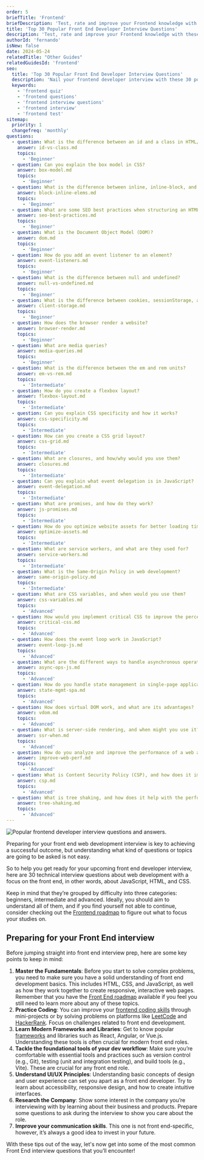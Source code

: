 ```yaml
---
order: 5
briefTitle: 'Frontend'
briefDescription: 'Test, rate and improve your Frontend knowledge with these questions.'
title: 'Top 30 Popular Front End Developer Interview Questions'
description: 'Test, rate and improve your Frontend knowledge with these questions.'
authorId: 'fernando'
isNew: false
date: 2024-05-24
relatedTitle: "Other Guides"
relatedGuidesId: 'frontend'
seo:
  title: 'Top 30 Popular Front End Developer Interview Questions'
  description: 'Nail your frontend developer interview with these 30 popularly asked questions and answers. Test your knowledge with our quiz cards!'
  keywords:
    - 'frontend quiz'
    - 'frontend questions'
    - 'frontend interview questions'
    - 'frontend interview'
    - 'frontend test'
sitemap:
  priority: 1
  changefreq: 'monthly'
questions:
  - question: What is the difference between an id and a class in HTML/CSS?
    answer: id-vs-class.md
    topics:
      - 'Beginner'
  - question: Can you explain the box model in CSS?
    answer: box-model.md
    topics:
      - 'Beginner'
  - question: What is the difference between inline, inline-block, and block elements?
    answer: block-inline-elems.md
    topics:
      - 'Beginner'
  - question: What are some SEO best practices when structuring an HTML document?
    answer: seo-best-practices.md
    topics:
      - 'Beginner'
  - question: What is the Document Object Model (DOM)?
    answer: dom.md
    topics:
      - 'Beginner'
  - question: How do you add an event listener to an element?
    answer: event-listeners.md
    topics:
      - 'Beginner'
  - question: What is the difference between null and undefined?
    answer: null-vs-undefined.md
    topics:
      - 'Beginner'
  - question: What is the difference between cookies, sessionStorage, and localStorage?
    answer: client-storage.md
    topics:
      - 'Beginner'
  - question: How does the browser render a website?
    answer: browser-render.md
    topics:
      - 'Beginner'
  - question: What are media queries?
    answer: media-queries.md
    topics:
      - 'Beginner'
  - question: What is the difference between the em and rem units?
    answer: em-vs-rem.md
    topics:
      - 'Intermediate'
  - question: How do you create a flexbox layout?
    answer: flexbox-layout.md
    topics:
      - 'Intermediate'
  - question: Can you explain CSS specificity and how it works?
    answer: css-specificity.md
    topics:
      - 'Intermediate'
  - question: How can you create a CSS grid layout?
    answer: css-grid.md
    topics:
      - 'Intermediate'
  - question: What are closures, and how/why would you use them?
    answer: closures.md
    topics:
      - 'Intermediate'
  - question: Can you explain what event delegation is in JavaScript?
    answer: event-delegation.md
    topics:
      - 'Intermediate'
  - question: What are promises, and how do they work?
    answer: js-promises.md
    topics:
      - 'Intermediate'
  - question: How do you optimize website assets for better loading times?
    answer: optimize-assets.md
    topics:
      - 'Intermediate'
  - question: What are service workers, and what are they used for?
    answer: service-workers.md
    topics:
      - 'Intermediate'
  - question: What is the Same-Origin Policy in web development?
    answer: same-origin-policy.md
    topics:
      - 'Intermediate'
  - question: What are CSS variables, and when would you use them?
    answer: css-variables.md
    topics:
      - 'Advanced'
  - question: How would you implement critical CSS to improve the perceived load time of your web pages?
    answer: critical-css.md
    topics:
      - 'Advanced'
  - question: How does the event loop work in JavaScript?
    answer: event-loop-js.md
    topics:
      - 'Advanced'
  - question: What are the different ways to handle asynchronous operations in JavaScript?
    answer: async-ops-js.md
    topics:
      - 'Advanced'
  - question: How do you handle state management in single-page applications?
    answer: state-mgmt-spa.md
    topics:
      - 'Advanced'
  - question: How does virtual DOM work, and what are its advantages?
    answer: vdom.md
    topics:
      - 'Advanced'
  - question: What is server-side rendering, and when might you use it?
    answer: ssr-when.md
    topics:
      - 'Advanced'
  - question: How do you analyze and improve the performance of a web application?
    answer: improve-web-perf.md
    topics:
      - 'Advanced'
  - question: What is Content Security Policy (CSP), and how does it improve the security of web applications?
    answer: csp.md
    topics:
      - 'Advanced'
  - question: What is tree shaking, and how does it help with the performance of a web application?
    answer: tree-shaking.md
    topics:
      - 'Advanced'
---
```


![Popular frontend developer interview questions and answers.](https://assets.roadmap.sh/guest/frontend-developer-interview-questions-ezbj6.jpg)

Preparing for your front end web development interview is key to achieving a successful outcome, but understanding what kind of questions or topics are going to be asked is not easy.

So to help you get ready for your upcoming front end developer interview, here are 30 technical interview questions about web development with a focus on the front end, in other words, about JavaScript, HTML, and CSS.

Keep in mind that they’re grouped by difficulty into three categories: beginners, intermediate and advanced. Ideally, you should aim to understand all of them, and if you find yourself not able to continue, consider checking out the [Frontend roadmap](https://roadmap.sh/frontend) to figure out what to focus your studies on.

## Preparing for your Front End interview

Before jumping straight into front end interview prep, here are some key points to keep in mind:

1. **Master the Fundamentals**: Before you start to solve complex problems, you need to make sure you have a solid understanding of front end development basics. This includes HTML, CSS, and JavaScript, as well as how they work together to create responsive, interactive web pages. Remember that you have the [Front End roadmap](https://roadmap.sh/frontend) available if you feel you still need to learn more about any of these topics.
2. **Practice Coding**: You can improve your [frontend coding skills](https://roadmap.sh/frontend/developer-skills) through mini-projects or by solving problems on platforms like [LeetCode](https://leetcode.com/) and [HackerRank](https://www.hackerrank.com/). Focus on challenges related to front end development.
3. **Learn Modern Frameworks and Libraries**: Get to know popular [frameworks](https://roadmap.sh/frontend/frameworks) and libraries such as React, Angular, or Vue.js. Understanding these tools is often crucial for modern front end roles.
4. **Tackle the foundational tools of your dev workflow**: Make sure you’re comfortable with essential tools and practices such as version control (e.g., Git), testing (unit and integration testing), and build tools (e.g., Vite). These are crucial for any front end role.
5. **Understand UI/UX Principles**: Understanding basic concepts of design and user experience can set you apart as a front end developer. Try to learn about accessibility, responsive design, and how to create intuitive interfaces.
6. **Research the Company**: Show some interest in the company you’re interviewing with by learning about their business and products. Prepare some questions to ask during the interview to show you care about the role.
7. **Improve your communication skills**. This one is not front end-specific, however, it’s always a good idea to invest in your future.

With these tips out of the way, let's now get into some of the most common Front End interview questions that you’ll encounter!

